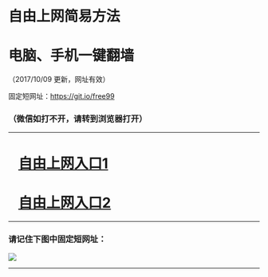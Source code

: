 ﻿# 自由上网简易方法

# 电脑、手机一键翻墙

（2017/10/09 更新，网址有效）

固定短网址：https://git.io/free99

### （微信如打不开，请转到浏览器打开）


***





# &nbsp;&nbsp; <a href="http://ft288869881.fwq-tz-1001.info/fwqtz01.html?t=100900117704 " target="_blank">自由上网入口1</a>
# &nbsp;&nbsp; <a href="http://ft2688012331.fwq-tz-1002.info/fwqtz02.html?t=10090012374 " target="_blank">自由上网入口2</a>
***

### 请记住下图中固定短网址：

<img src="https://s3-us-west-2.amazonaws.com/fwq-1001/yjfq-20170905okok.png" /> 


***

